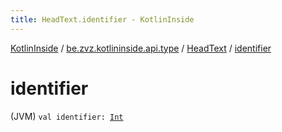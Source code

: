 ```yaml
---
title: HeadText.identifier - KotlinInside
---
```


[KotlinInside](../../index.html) / [be.zvz.kotlininside.api.type](../index.html) / [HeadText](index.html) / [identifier](./identifier.html)

# identifier

(JVM) `val identifier: `[`Int`](https://kotlinlang.org/api/latest/jvm/stdlib/kotlin/-int/index.html)